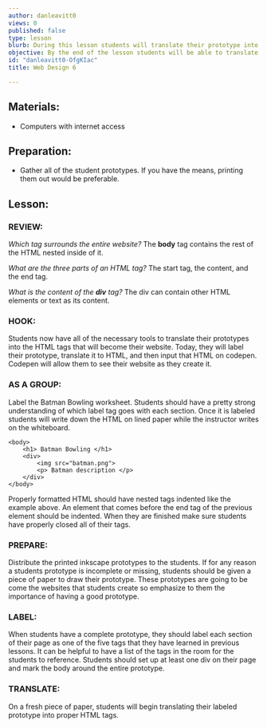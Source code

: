 ```yaml
---
author: danleavitt0
views: 0
published: false
type: lesson
blurb: During this lesson students will translate their prototype into HTML and learn how to use codepen.io to create their websites.
objective: By the end of the lesson students will be able to translate their prototype into HTML and  create their first website on codepen.io
id: "danleavitt0-OfgKIac"
title: Web Design 6

---
```


## Materials:

- Computers with internet access

## Preparation:

- Gather all of the student prototypes. If you have the means, printing them out would be preferable.

## Lesson:

### REVIEW:
_Which tag surrounds the entire website?_
The **body** tag contains the rest of the HTML nested inside of it.

_What are the three parts of an HTML tag?_
The start tag, the content, and the end tag.

_What is the content of the **div** tag?_
The div can contain other HTML elements or text as its content.

### HOOK:
Students now have all of the necessary tools to translate their prototypes into the HTML tags that will become their website. Today, they will label their prototype, translate it to HTML, and then input that HTML on codepen. Codepen will allow them to see their website as they create it.

### AS A GROUP:
Label the Batman Bowling worksheet. Students should have a pretty strong understanding of which label tag goes with each section. Once it is labeled students will write down the HTML on lined paper while the instructor writes on the whiteboard. 
```
<body>
	<h1> Batman Bowling </h1>
    <div>
    	<img src="batman.png">
        <p> Batman description </p>
    </div>
</body>
```
Properly formatted HTML should have nested tags indented like the example above. An element that comes before the end tag of the previous element should be indented. When they are finished make sure students have properly closed all of their tags.

### PREPARE:
Distribute the printed inkscape prototypes to the students.  If for any reason a students prototype is incomplete or missing, students should be given a piece of paper to draw their prototype. These prototypes are going to be come the websites that students create so emphasize to them the importance of having a good prototype.

### LABEL:
When students have a complete prototype, they should label each section of their page as one of the five tags that they have learned in previous lessons. It can be helpful to have a list of the tags in the room for the students to reference. Students should set up at least one div on their page and mark the body around the entire prototype.

### TRANSLATE:
On a fresh piece of paper, students will begin translating their labeled prototype into proper HTML tags.
